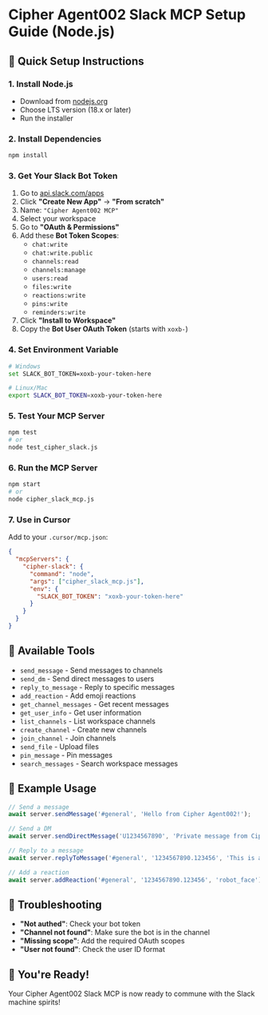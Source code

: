 # Cipher Agent002 Slack MCP Setup Guide (Node.js)

## 🚀 Quick Setup Instructions

### 1. Install Node.js
- Download from [nodejs.org](https://nodejs.org/)
- Choose LTS version (18.x or later)
- Run the installer

### 2. Install Dependencies
```bash
npm install
```

### 3. Get Your Slack Bot Token
1. Go to [api.slack.com/apps](https://api.slack.com/apps)
2. Click **"Create New App"** → **"From scratch"**
3. Name: `"Cipher Agent002 MCP"`
4. Select your workspace
5. Go to **"OAuth & Permissions"**
6. Add these **Bot Token Scopes**:
   - `chat:write`
   - `chat:write.public`
   - `channels:read`
   - `channels:manage`
   - `users:read`
   - `files:write`
   - `reactions:write`
   - `pins:write`
   - `reminders:write`
7. Click **"Install to Workspace"**
8. Copy the **Bot User OAuth Token** (starts with `xoxb-`)

### 4. Set Environment Variable
```bash
# Windows
set SLACK_BOT_TOKEN=xoxb-your-token-here

# Linux/Mac
export SLACK_BOT_TOKEN=xoxb-your-token-here
```

### 5. Test Your MCP Server
```bash
npm test
# or
node test_cipher_slack.js
```

### 6. Run the MCP Server
```bash
npm start
# or
node cipher_slack_mcp.js
```

### 7. Use in Cursor
Add to your `.cursor/mcp.json`:
```json
{
  "mcpServers": {
    "cipher-slack": {
      "command": "node",
      "args": ["cipher_slack_mcp.js"],
      "env": {
        "SLACK_BOT_TOKEN": "xoxb-your-token-here"
      }
    }
  }
}
```

## 🎯 Available Tools

- `send_message` - Send messages to channels
- `send_dm` - Send direct messages to users
- `reply_to_message` - Reply to specific messages
- `add_reaction` - Add emoji reactions
- `get_channel_messages` - Get recent messages
- `get_user_info` - Get user information
- `list_channels` - List workspace channels
- `create_channel` - Create new channels
- `join_channel` - Join channels
- `send_file` - Upload files
- `pin_message` - Pin messages
- `search_messages` - Search workspace messages

## 💬 Example Usage

```javascript
// Send a message
await server.sendMessage('#general', 'Hello from Cipher Agent002!');

// Send a DM
await server.sendDirectMessage('U1234567890', 'Private message from Cipher');

// Reply to a message
await server.replyToMessage('#general', '1234567890.123456', 'This is a reply');

// Add a reaction
await server.addReaction('#general', '1234567890.123456', 'robot_face');
```

## 🔧 Troubleshooting

- **"Not authed"**: Check your bot token
- **"Channel not found"**: Make sure the bot is in the channel
- **"Missing scope"**: Add the required OAuth scopes
- **"User not found"**: Check the user ID format

## 🎉 You're Ready!

Your Cipher Agent002 Slack MCP is now ready to commune with the Slack machine spirits!

